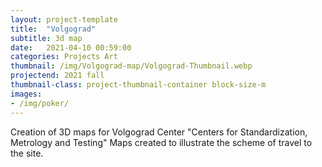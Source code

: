 ```yaml
---
layout: project-template
title:  "Volgograd"
subtitle: 3d map
date:   2021-04-10 00:59:00
categories: Projects Art
thumbnail: /img/Volgograd-map/Volgograd-Thumbnail.webp
projectend: 2021 fall
thumbnail-class: project-thumbnail-container block-size-m
images:
- /img/poker/
---
```


Creation of 3D maps for Volgograd Center "Centers for Standardization, Metrology and Testing" Maps created to illustrate the scheme of travel to the site.